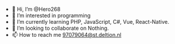 - 👋 Hi, I’m @Hero268
- 👀 I’m interested in programming
- 🌱 I’m currently learning PHP, JavaScript, C#, Vue, React-Native.
- 💞️ I’m looking to collaborate on Nothing.
- 📫 How to reach me 97079064@st.deltion.nl

<!---
stefanpost268/stefanpost268 is a ✨ special ✨ repository because its `README.md` (this file) appears on your GitHub profile.
You can click the Preview link to take a look at your changes.
--->
